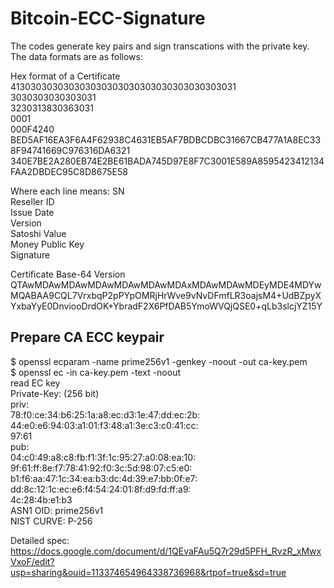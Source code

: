 # Bitcoin-ECC-Signature

The codes generate key pairs and sign transcations with the private key.
The data formats are as follows:

Hex format of a Certificate  
413030303030303030303030303030303030303031  
3030303030303031  
3230313830363031  
0001  
000F4240  
BED5AF16EA3F6A4F62938C4631EB5AF7BDBCDBC31667CB477A1A8EC338F94741669C976316DA6321  
340E7BE2A280EB74E2BE61BADA745D97E8F7C3001E589A8595423412134FAA2DBDEC95C8D8675E58

Where each line means:
SN  
Reseller ID  
Issue Date  
Version  
Satoshi Value  
Money Public Key  
Signature  

Certificate Base-64 Version
QTAwMDAwMDAwMDAwMDAwMDAwMDAxMDAwMDAwMDEyMDE4MDYwMQABAA9CQL7VrxbqP2pPYpOMRjHrWve9vNvDFmfLR3oajsM4+UdBZpyXYxbaYyE0DnviooDrdOK+YbradF2X6PfDAB5YmoWVQjQSE0+qLb3slcjYZ15Y

## Prepare CA ECC keypair
$ openssl ecparam -name prime256v1 -genkey -noout -out ca-key.pem  
$ openssl ec -in ca-key.pem -text -noout  
read EC key  
Private-Key: (256 bit)  
priv:  
    78:f0:ce:34:b6:25:1a:a8:ec:d3:1e:47:dd:ec:2b:  
    44:e0:e6:94:03:a1:01:f3:48:a1:3e:c3:c0:41:cc:  
    97:61  
pub:  
    04:c0:49:a8:c8:fb:f1:3f:1c:95:27:a0:08:ea:10:  
    9f:61:ff:8e:f7:78:41:92:f0:3c:5d:98:07:c5:e0:  
    b1:f6:aa:47:1c:34:ea:b3:dc:4d:39:e7:bb:0f:e7:  
    dd:8c:12:1c:ec:e6:f4:54:24:01:8f:d9:fd:ff:a9:  
    4c:28:4b:e1:b3  
ASN1 OID: prime256v1  
NIST CURVE: P-256  



Detailed spec: https://docs.google.com/document/d/1QEvaFAu5Q7r29d5PFH_RvzR_xMwxVxoF/edit?usp=sharing&ouid=113374654964338736968&rtpof=true&sd=true




